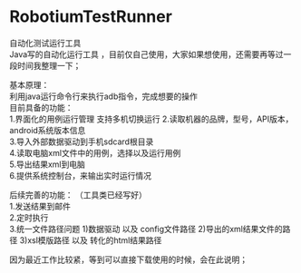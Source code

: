# RobotiumTestRunner
  
自动化测试运行工具    
   Java写的自动化运行工具 ，目前仅自己使用，大家如果想使用，还需要再等过一段时间我整理一下；   

基本原理：  
        利用java运行命令行来执行adb指令，完成想要的操作  
目前具备的功能：  
1.界面化的用例运行管理   支持多机切换运行
2.读取机器的品牌，型号，API版本，android系统版本信息  
3.导入外部数据驱动到手机sdcard根目录  
4.读取电脑xml文件中的用例，选择以及运行用例  
5.导出结果xml到电脑  
6.提供系统控制台，来输出实时运行情况  

后续完善的功能：  （工具类已经写好）  
1.发送结果到邮件    
2.定时执行    
3.统一文件路径问题 1)数据驱动 以及 config文件路径 2)导出的xml结果文件的路径 3)xsl模版路径 以及 转化的html结果路径  

因为最近工作比较紧，等到可以直接下载使用的时候，会在此说明；